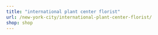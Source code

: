 ```yaml
---
title: "international plant center florist"
url: /new-york-city/international-plant-center-florist/
shop: shop
---
```

